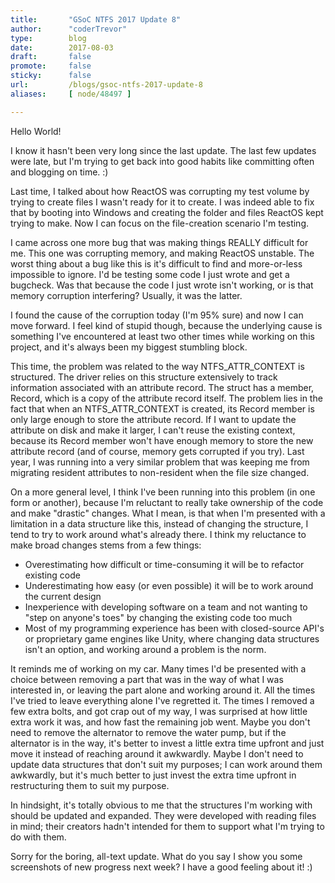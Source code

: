 ```yaml
---
title:       "GSoC NTFS 2017 Update 8"
author:      "coderTrevor"
type:        blog
date:        2017-08-03
draft:       false
promote:     false
sticky:      false
url:         /blogs/gsoc-ntfs-2017-update-8
aliases:     [ node/48497 ]

---
```


<p>Hello World!</p>

<p>I know it hasn't been very long since the last update. The last few updates were late, but I'm trying to get back into good habits like committing often and blogging on time. :)</p>

<p>Last time, I talked about how ReactOS was corrupting my test volume by trying to create files I wasn't ready for it to create. I was indeed able to fix that by booting into Windows and creating the folder and files ReactOS kept trying to make. Now I can focus on the file-creation scenario I'm testing.
</p>

<p>I came across one more bug that was making things REALLY difficult for me. This one was corrupting memory, and making ReactOS unstable. The worst thing about a bug like this is it's difficult to find and more-or-less impossible to ignore. I'd be testing some code I just wrote and get a bugcheck. Was that because the code I just wrote isn't working, or is that memory corruption interfering? Usually, it was the latter.
</p>

<p>I found the cause of the corruption today (I'm 95% sure) and now I can move forward. I feel kind of stupid though, because the underlying cause is something I've encountered at least two other times while working on this project, and it's always been my biggest stumbling block.</p>

<p>This time, the problem was related to the way NTFS_ATTR_CONTEXT is structured.  The driver relies on this structure extensively to track information associated with an attribute record. The struct has a member, Record, which is a copy of the attribute record itself. The problem lies in the fact that when an NTFS_ATTR_CONTEXT is created, its Record member is only large enough to store the attribute record. If I want to update the attribute on disk and make it larger, I can't reuse the existing context, because its Record member won't have enough memory to store the new attribute record (and of course, memory gets corrupted if you try). Last year, I was running into a very similar problem that was keeping me from migrating resident attributes to non-resident when the file size changed.</p>

<p>On a more general level, I think I've been running into this problem (in one form or another), because I'm reluctant to really take ownership of the code and make "drastic" changes. What I mean, is that when I'm presented with a limitation in a data structure like this, instead of changing the structure, I tend to try to work around what's already there. I think my reluctance to make broad changes stems from a few things: 
</p>
<ul><li>Overestimating how difficult or time-consuming it will be to refactor existing code</li>

<li>Underestimating how easy (or even possible) it will be to work around the current design</li>

<li>Inexperience with developing software on a team and not wanting to "step on anyone's toes" by changing the existing code too much</li>

<li>Most of my programming experience has been with closed-source API's or proprietary game engines like Unity, where changing data structures isn't an option, and working around a problem is the norm.</li></ul>

<p>It reminds me of working on my car. Many times I'd be presented with a choice between removing a part that was in the way of what I was interested in, or leaving the part alone and working around it. All the times I've tried to leave everything alone I've regretted it. The times I removed a few extra bolts, and got crap out of my way, I was surprised at how little extra work it was, and how fast the remaining job went. Maybe you don't need to remove the alternator to remove the water pump, but if the alternator is in the way, it's better to invest a little extra time upfront and just move it instead of reaching around it awkwardly. Maybe I don't need to update data structures that don't suit my purposes; I can work around them awkwardly, but it's much better to just invest the extra time upfront in restructuring them to suit my purpose.</p>

<p>In hindsight, it's totally obvious to me that the structures I'm working with should be updated and expanded. They were developed with reading files in mind; their creators hadn't intended for them to support what I'm trying to do with them.</p>

<p>Sorry for the boring, all-text update. What do you say I show you some screenshots of new progress next week? I have a good feeling about it! :)</p>
